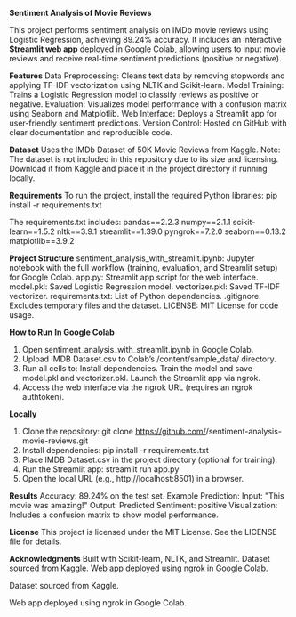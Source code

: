 **Sentiment Analysis of Movie Reviews**

This project performs sentiment analysis on IMDb movie reviews using Logistic Regression, achieving 89.24% accuracy. It includes an interactive **Streamlit web app** deployed in Google Colab, allowing users to input movie reviews and receive real-time sentiment predictions (positive or negative).

**Features**
Data Preprocessing: Cleans text data by removing stopwords and applying TF-IDF vectorization using NLTK and Scikit-learn.
Model Training: Trains a Logistic Regression model to classify reviews as positive or negative.
Evaluation: Visualizes model performance with a confusion matrix using Seaborn and Matplotlib.
Web Interface: Deploys a Streamlit app for user-friendly sentiment predictions.
Version Control: Hosted on GitHub with clear documentation and reproducible code.

**Dataset**
Uses the IMDb Dataset of 50K Movie Reviews from Kaggle.
Note: The dataset is not included in this repository due to its size and licensing. Download it from Kaggle and place it in the project directory if running locally.

**Requirements**
To run the project, install the required Python libraries:
pip install -r requirements.txt

The requirements.txt includes:
pandas==2.2.3
numpy==2.1.1
scikit-learn==1.5.2
nltk==3.9.1
streamlit==1.39.0
pyngrok==7.2.0
seaborn==0.13.2
matplotlib==3.9.2

**Project Structure**
sentiment_analysis_with_streamlit.ipynb: Jupyter notebook with the full workflow (training, evaluation, and Streamlit setup) for Google Colab.
app.py: Streamlit app script for the web interface.
model.pkl: Saved Logistic Regression model.
vectorizer.pkl: Saved TF-IDF vectorizer.
requirements.txt: List of Python dependencies.
.gitignore: Excludes temporary files and the dataset.
LICENSE: MIT License for code usage.

**How to Run**
**In Google Colab**

1. Open sentiment_analysis_with_streamlit.ipynb in Google Colab.
2. Upload IMDB Dataset.csv to Colab’s /content/sample_data/ directory.
3. Run all cells to:
  Install dependencies.
  Train the model and save model.pkl and vectorizer.pkl.
  Launch the Streamlit app via ngrok.
4. Access the web interface via the ngrok URL (requires an ngrok authtoken).

**Locally**
1. Clone the repository:
git clone https://github.com/<your-username>/sentiment-analysis-movie-reviews.git
2. Install dependencies:
pip install -r requirements.txt
3. Place IMDB Dataset.csv in the project directory (optional for training).
4. Run the Streamlit app:
streamlit run app.py
5. Open the local URL (e.g., http://localhost:8501) in a browser.

**Results**
Accuracy: 89.24% on the test set.
Example Prediction:
  Input: "This movie was amazing!"
  Output: Predicted Sentiment: positive
Visualization: Includes a confusion matrix to show model performance.

**License**
This project is licensed under the MIT License. See the LICENSE file for details.

**Acknowledgments**
Built with Scikit-learn, NLTK, and Streamlit.
Dataset sourced from Kaggle.
Web app deployed using ngrok in Google Colab.


Dataset sourced from Kaggle.



Web app deployed using ngrok in Google Colab.
